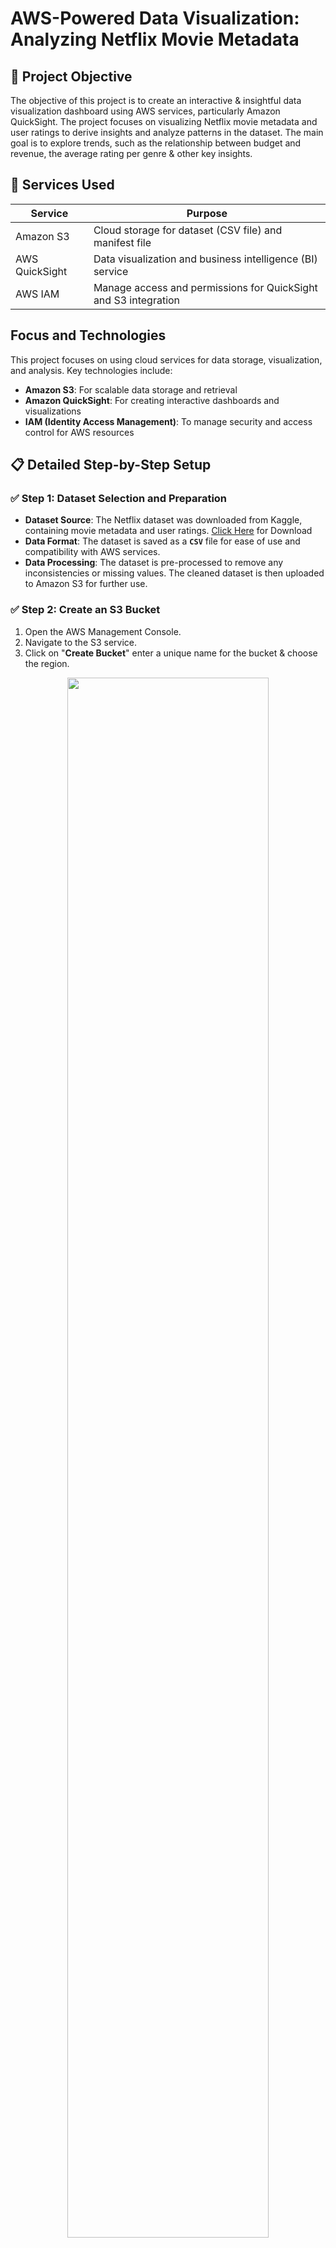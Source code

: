 <!-- @format -->

# AWS-Powered Data Visualization: Analyzing Netflix Movie Metadata

## 📄 Project Objective

The objective of this project is to create an interactive & insightful data visualization dashboard using AWS services, particularly Amazon QuickSight. The project focuses on visualizing Netflix movie metadata and user ratings to derive insights and analyze patterns in the dataset. The main goal is to explore trends, such as the relationship between budget and revenue, the average rating per genre & other key insights.

## 🔧 Services Used

<div align="center">

| Service        | Purpose                                                         |
| -------------- | --------------------------------------------------------------- |
| Amazon S3      | Cloud storage for dataset (CSV file) and manifest file          |
| AWS QuickSight | Data visualization and business intelligence (BI) service       |
| AWS IAM        | Manage access and permissions for QuickSight and S3 integration |

</div>

## Focus and Technologies

This project focuses on using cloud services for data storage, visualization, and analysis. Key technologies include:

- **Amazon S3**: For scalable data storage and retrieval
- **Amazon QuickSight**: For creating interactive dashboards and visualizations
- **IAM (Identity Access Management)**: To manage security and access control for AWS resources

## 📋 Detailed Step-by-Step Setup

### ✅ Step 1: Dataset Selection and Preparation

- **Dataset Source**: The Netflix dataset was downloaded from Kaggle, containing movie metadata and user ratings. [Click Here](https://www.kaggle.com/datasets/shivamb/netflix-shows) for Download
- **Data Format**: The dataset is saved as a **`CSV`** file for ease of use and compatibility with AWS services.
- **Data Processing**: The dataset is pre-processed to remove any inconsistencies or missing values. The cleaned dataset is then uploaded to Amazon S3 for further use.

### ✅ Step 2: Create an S3 Bucket

1. Open the AWS Management Console.
2. Navigate to the S3 service.
3. Click on "**Create Bucket**" enter a unique name for the bucket & choose the region.
<div align="center">
        <img src="Diagrams/02-S3-Bucket-Name.png" width=80%>
</div>

4. Enable Block All Public Access to keep the bucket private.
<div align="center">
        <img src="Diagrams/03-S3-Block-Public-Access.png" width=80%>
</div>

5. Click Create.

### ✅ Step 3: Upload the CSV File to S3

1. Open the S3 bucket you just created.
2. Click Upload, select the CSV file containing the Netflix dataset & upload it to the bucket.
3. Once the upload is complete, copy the S3 URL for the CSV file. You’ll use this URL in the **`manifest.json`** file in the next step.
<div align="center">
        <img src="Diagrams/04-S3-CSV-File-Copy-URL.png" width=90%>
</div>

### ✅ Step 4: Create the `manifest.json` File

After uploading the CSV file, create the `manifest.json` file. This file will instruct QuickSight on how to access and interpret the CSV file stored in S3. The **`manifest.json`** file should have the following structure:

```json
{
  "fileLocations": [
    {
      "URIs": ["s3://your-bucket-name/your-dataset.csv"]
    }
  ],
  "globalUploadSettings": {
    "format": "CSV",
    "delimiter": ",",
    "textqualifier": "\"",
    "containsHeader": "true"
  }
}
```

Replace the placeholder **`"s3://your-bucket-name/your-dataset.csv"`** with the actual S3 URL you copied in the previous step.

<div align="center">
        <img src="Diagrams/05-S3-CSV-File-Paste-URL.png" width=90%>
</div>
Save the manifest.json file on your local machine.

### ✅ Step 5: Upload the Manifest File to S3

1. Go back to the S3 bucket where you uploaded the CSV file.
2. Click Upload, select the **`manifest.json`** file & upload it to the same S3 bucket.

### ✅ Step 6: Create a QuickSight Account

1. Open AWS QuickSight in the AWS Management Console.
2. If you are already signed in to AWS, click on Sign In to the Console. If not, click Create a Free Account to create a new AWS account.
<div align="center">
        <img src="Diagrams/06-Quicksight-Sign-Up.png" width=90%>
</div>

3. Finalize the setup by entering the account name & email.
4. Select the region where you want your QuickSight resources to reside (ensure this is the same region as your S3 bucket).

<div align="center">
        <img src="Diagrams/07-Quicksight-Creation-Process.png" width=90%>
</div>

<div align="center">
        <img src="Diagrams/08-Quicksight-Creation-Process01.png" width=90%>
</div>

<div align="center">
        <img src="Diagrams/08-Quicksight-Creation-Process02.png" width=90%>
</div>

<div align="center">
        <img src="Diagrams/08-Quicksight-Creation-Process03.png" width=90%>
</div>

<div align="center">
        <img src="Diagrams/09-Quicksight-Created.png" width=90%>
</div>

### ✅ Step 7: Connect QuickSight to S3

1. In the QuickSight dashboard, select Datasets > New Dataset.

<div align="center">
        <img src="Diagrams/11-Quicksight-New-Dataset.png" width=90%>
</div>

2. Choose S3 as the data source.

<div align="center">
        <img src="Diagrams/12-Quicksight-S3.png" width=90%>
</div>

3. In the S3 data source setup, paste the S3 URL of the manifest.json file you uploaded earlier.

<div align="center">
        <img src="Diagrams/10-Quicksight-MenifestFile-URL.png" width=90%>
</div>

<div align="center">
        <img src="Diagrams/13-Quicksight-Connect.png" width=90%>
</div>

### ✅ Step 8: Connect QuickSight to S3 Create Visualizations in QuickSight

1. After successfully connecting QuickSight to the dataset, you can start creating visualizations.

<div align="center">
        <img src="Diagrams/14-Quicksight-Visualize.png" width=90%>
</div>

1. QuickSight offers a variety of visualization types such as bar charts, line charts, pie charts & more.

<div align="center">
        <img src="Diagrams/15-Quicksight-Dashboard.png" width=90%>
</div>

### ✅ Step 9: Create visualizations to analyze patterns in the Netflix dataset

### 1. Average rating per genre

<div align="center">
        <img src="Diagrams/Result-01.png" width=90%>
</div>

### 2. Count of Records by Country and Genres

<div align="center">
        <img src="Diagrams/Result-02.png" width=90%>
</div>

### 3. Sum of Popularity by Country and Release_year

<div align="center">
        <img src="Diagrams/Result-03.png" width=90%>
</div>

### 3. Sum of Rating by Budget and Release_year

<div align="center">
        <img src="Diagrams/Result-04.png" width=90%>
</div>

### 4. Sum of Budget by Country

<div align="center">
        <img src="Diagrams/Result-05.png" width=90%>
</div>

## QuickSight Dataset Refresh Policy

Refreshing the dataset ensures that any new data added to the source or changes made to the existing data, are reflected in the visualizations and analyses. This is important for keeping the insights up to date especially when your data source (like S3) is regularly updated or modified.

1. Go to Datasets in the QuickSight dashboard.
2. Select your dataset from the list.

<div align="center">
        <img src="Diagrams/16-Refresh-Data.png" width=90%>
</div>

3. Click on the **Refresh** tab.

<div align="center">
        <img src="Diagrams/17-Refresh-Data01.png" width=90%>
</div>

4. Click on **Refresh Now** to update the dataset immediately.

<div align="center">
        <img src="Diagrams/18-Refresh-Data02.png" width=90%>
</div>

## Troubleshooting

### 1 S3 Permissions Issues

- **Problem:** QuickSight cannot access the S3 dataset.
- **Solution:** Ensure the correct IAM role is assigned to QuickSight with read access to the S3 bucket & check the S3 bucket policy.

### 2 Incorrect Manifest File Format

- **Problem:** QuickSight fails to load the dataset.
- **Solution:** Verify the manifest file structure and correct S3 path for the CSV.

### 3 Slow Dataset Loading

- **Problem:** QuickSight takes too long to load the dataset.
- **Solution:** Optimize the dataset size and structure for quicker loading.

### 4 Data Inconsistencies

- **Problem:** Missing or incorrect data.
- **Solution:** Clean the dataset before uploading and handle missing values.

## 🚮 Cleanup Process

1. To avoid unnecessary charges, it’s important to clean up resources once the project is complete:
2. Delete the S3 Bucket
3. Remove QuickSight Resources
4. IAM Role Cleanup
5. Ensure there are no active services that will incur additional costs.
